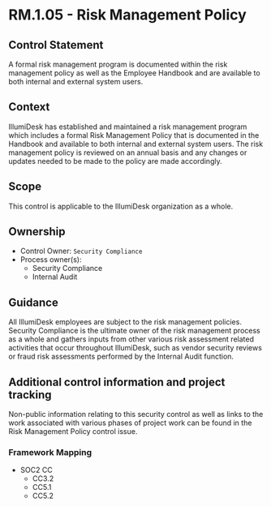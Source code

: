 # RM.1.05 - Risk Management Policy

## Control Statement

A formal risk management program is documented within the risk management policy as well as the Employee Handbook and are available to both internal and external system users.

## Context

IllumiDesk has established and maintained a risk management program which includes a formal Risk Management Policy that is documented in the Handbook and available to both internal and external system users. The risk management policy is reviewed on an annual basis and any changes or updates needed to be made to the policy are made accordingly.

## Scope

This control is applicable to the IllumiDesk organization as a whole.

## Ownership

* Control Owner: `Security Compliance`
* Process owner\(s\):
  * Security Compliance
  * Internal Audit

## Guidance

All IllumiDesk employees are subject to the risk management policies. Security Compliance is the ultimate owner of the risk management process as a whole and gathers inputs from other various risk assessment related activities that occur throughout IllumiDesk, such as vendor security reviews or fraud risk assessments performed by the Internal Audit function.

## Additional control information and project tracking

Non-public information relating to this security control as well as links to the work associated with various phases of project work can be found in the Risk Management Policy control issue.

### Framework Mapping

* SOC2 CC
  * CC3.2
  * CC5.1
  * CC5.2

